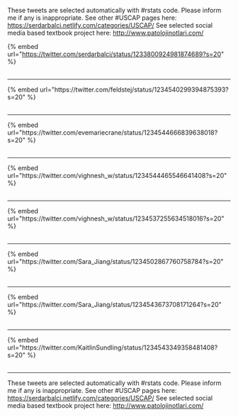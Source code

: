 

These tweets are selected automatically with #rstats code. Please inform me if any is inappropriate.
See other #USCAP pages here: https://serdarbalci.netlify.com/categories/USCAP/ 
See selected social media based textbook project here: http://www.patolojinotlari.com/

{% embed url="https://twitter.com/serdarbalci/status/1233800924981874689?s=20" %}<br>
<br>
<hr>
{% embed url="https://twitter.com/feldstej/status/1234540299394875393?s=20" %}<br>
<br>
<hr>
{% embed url="https://twitter.com/evemariecrane/status/1234544666839638018?s=20" %}<br>
<br>
<hr>
{% embed url="https://twitter.com/vighnesh_w/status/1234544465546641408?s=20" %}<br>
<br>
<hr>
{% embed url="https://twitter.com/vighnesh_w/status/1234537255634518016?s=20" %}<br>
<br>
<hr>
{% embed url="https://twitter.com/Sara_Jiang/status/1234502867760758784?s=20" %}<br>
<br>
<hr>
{% embed url="https://twitter.com/Sara_Jiang/status/1234543673708171264?s=20" %}<br>
<br>
<hr>
{% embed url="https://twitter.com/KaitlinSundling/status/1234543349358481408?s=20" %}<br>
<br>
<hr>


These tweets are selected automatically with #rstats code. Please inform me if any is inappropriate.
See other #USCAP pages here: https://serdarbalci.netlify.com/categories/USCAP/ 
See selected social media based textbook project here: http://www.patolojinotlari.com/
